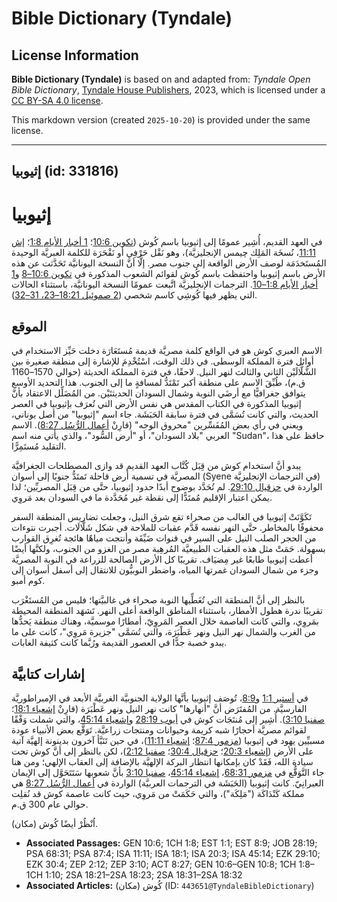 # Bible Dictionary (Tyndale)

## License Information

**Bible Dictionary (Tyndale)** is based on and adapted from: _Tyndale Open Bible Dictionary_, [Tyndale House Publishers](https://tyndaleopenresources.com/), 2023, which is licensed under a [CC BY-SA 4.0 license](https://creativecommons.org/licenses/by-sa/4.0/legalcode.en).

This markdown version (created `2025-10-20`) is provided under the same license.



--------------------------------

## إثيوبيا (id: 331816)

إثيوبيا
=======

في العهد القديم، أُشِير عمومًا إلى إثيوبيا باسم كُوش ([تكوين 10:6](https://ref.ly/Gen10:6)؛ [1 أخبار الأيام 1:8](https://ref.ly/1Chr1:8)؛ [إش 11:11](https://ref.ly/Isa11:11)، نُسخَة المَلِك چيمس الإنجليزيَّة)، وهو نَقْل حَرْفِي أو نَقْحَرَة للكلمة العبريَّة الوحيدة المُستَخدَمَة لوصف الأرض الواقعة إلى جنوب مصر. إلَّا أنَّ النسخة اليونانيَّة تَحَدَّثت عن هذه الأرض باسم إثيوبيا واحتفظت باسم كُوش لقوائم الشعوب المذكورة في [تكوين 10:6–8](https://ref.ly/Gen10:6-Gen10:8) و[1 أخبار الأيام 1:8–10](https://ref.ly/1Chr1:8-1Chr1:10). الترجمات الإنجليزيَّة اتَّبعت عمومًا النسخة اليونانيَّة، باستثناء الحالات التي يظهر فيها كُوشِي كاسم شخصي ([2 صموئيل 18:21–23، 31–32](https://ref.ly/2Sam18:21-2Sam18:23,2Sam18:31-2Sam18:32)).

الموقع
------

الاسم العبري كوش هو في الواقع كلمة مصريَّة قديمة مُستَعَارَة دخلت حَيِّز الاستخدام في أوائل فترة المملكة الوسطى. في ذلك الوقت، اسْتُخْدِمَ للإشارة إلى منطقة صغيرة بين الشَّلَّالَيْن الثاني والثالث لنهر النيل. لاحقًا، في فترة المملكة الحديثة (حوالي 1570–1160 ق.م)، طُبِّقَ الاسم على منطقة أكبر تَمْتَدُّ لمسافةٍ ما إلى الجنوب. هذا التحديد الأوسع يتوافق جغرافيًّا مع أرضَي النوبة وشمال السودان الحديثتَيْن. من المُضَلِّل الاعتقاد بأنَّ إثيوبيا المذكورة في الكتاب المقدس هي نفس الأرض التي تُعرَف بإثيوبيا في العصر الحديث، والتي كانت تُسَمَّى في فترة سابقة الحَبَشَة. جاء اسم "إثيوبيا" من أصل يوناني، ويعني في رأي بعض المُفَسِّرين "محروق الوجه" (قارِنْ [أعمال الرُّسُل 8:27](https://ref.ly/Acts8:27)). الاسم العربي "بلاد السودان"، أو "أرض السُّود"، والذي يأتي منه اسم "Sudan"، حافظ على هذا التقليد مُستَمِرًّا.

يبدو أنَّ استخدام كوش من قِبَل كُتَّاب العهد القديم قد وازى المصطلحات الجغرافيَّة المصريَّة في تسمية أرض قاحلة تَمتَدُّ جنوبًا إلى أسوان (Syene في الترجمات الإنجليزيَّة) الواردة في [حزقيال 29:10](https://ref.ly/Ezek29:10). لم تُحَدَّد بوضوح أبدًا حدود إثيوبيا، حتَّى من قِبَل المصريِّين؛ لذا يمكن اعتبار الإقليم مُمتَدًّا إلى نقطة غير مُحَدَّدة ما في السودان بعد مَروِي.

تَكَوَّنَتْ إثيوبيا في الغالب من صحراء تقع شرق النيل، وجعلت تضاريس المنطقة السفر محفوفًا بالمخاطر. حتَّى النهر نفسه قَدَّم عقبات للملاحة في شكل شَلَّالَات. أجبرت نتوءات من الحجر الصلب النيل على السير في قنوات ضَيِّقَة وأنتجت مياهًا هائجة تُغرِق القوارب بسهولة. حَمَتْ مثل هذه العقبات الطبيعيَّة المُرهِبة مصر من الغزو من الجنوب، ولكنَّها أيضًا أعطت إثيوبيا طابعًا غير مِضيَاف. تقريبًا كل الأرض الصالحة للزراعة في النوبة المصريَّة وجزء من شمال السودان غمرتها المياه، واضطر النوبيُّون للانتقال إلى أسفل أسوان إلى كوم أمبو.

بالنظر إلى أنَّ المنطقة التي تُغَطِّيها النوبة صحراء في غالبيَّتها؛ فليس من المُستَغْرَب تقريبًا ندرة هطول الأمطار، باستثناء المناطق الواقعة أعلى النهر. تَشهَد المنطقة المحيطة بمَروِي، والتي كانت العاصمة خلال العصر المَروِيّ، أمطارًا موسميَّة، وهناك منطقة يَحدُّها من الغرب والشمال نهر النيل ونهر عَطْبَرَة، والتي تُسَمَّى "جزيرة مَروِي"، كانت على ما يبدو خصبة جدًّا في العصور القديمة ورُبَّما كانت كثيفة الغابات.

إشارات كتابيَّة
---------------

في [أستير 1:1](https://ref.ly/Esth1:1) و[8:9](https://ref.ly/Esth8:9)، تُوصَف إثيوبيا بأنَّها الولاية الجنوبيَّة الغربيَّة الأبعد في الإمبراطوريَّة الفارسيَّة. من المُفتَرَض أنَّ "أنهارها" كانت نهر النيل ونهر عَطْبَرَة (قارِنْ [إشعياء 18:1](https://ref.ly/Isa18:1)؛ [صفنيا 3:10](https://ref.ly/Zeph3:10)). أُشِير إلى مُنتَجَات كوش في [أيوب 28:19](https://ref.ly/Job28:19) و[إشعياء 45:14](https://ref.ly/Isa45:14)، والتي شملت وَفْقًا لقوائم مصريَّة أحجارًا شبه كريمة وحيوانات ومنتجات زراعيَّة. تَوَقَّع بعض الأنبياء عودة مسبيِّين يهود في إثيوبيا ([مزمور 87:4](https://ref.ly/Ps87:4)؛ [إشعياء 11:11](https://ref.ly/Isa11:11))، في حين تَنَبَّأ آخرون بدينونة إلهيَّة آتية على الأرض ([إشعياء 20:3](https://ref.ly/Isa20:3)؛ [حزقيال 30:4](https://ref.ly/Ezek30:4)؛ [صفنيا 2:12](https://ref.ly/Zeph2:12))، لكن بالنظر إلى أنَّ كوش تحت سيادة الله، فَقَدْ كان بإمكانها انتظار البركة الإلهيَّة بالإضافة إلى العقاب الإلهي؛ ومن هنا جاء التَّوَقُّع في [مزمور 68:31](https://ref.ly/Ps68:31)، [إشعياء 45:14](https://ref.ly/Isa45:14)، [صفنيا 3:10](https://ref.ly/Zeph3:10) بأنَّ شعوبها سَتَتَحَوَّل إلى الإيمان العبرانِيّ. كانت إثيوبيا (الحَبَشَة في الترجمات العربيَّة) الواردة في [أعمال الرُّسُل 8:27](https://ref.ly/Acts8:27) هي مملكة كَنْدَاكَة ("مَلِكَة")، والتي حَكَمَتْ من مَروِي، حيث كانت عاصمة كوش قد نُقلِت حوالي عام 300 ق.م.

اُنْظُرْ أيضًا كُوش (مكان).

* **Associated Passages:** GEN 10:6; 1CH 1:8; EST 1:1; EST 8:9; JOB 28:19; PSA 68:31; PSA 87:4; ISA 11:11; ISA 18:1; ISA 20:3; ISA 45:14; EZK 29:10; EZK 30:4; ZEP 2:12; ZEP 3:10; ACT 8:27; GEN 10:6–GEN 10:8; 1CH 1:8–1CH 1:10; 2SA 18:21–2SA 18:23; 2SA 18:31–2SA 18:32
* **Associated Articles:** كُوش (مكان) (ID: `443651@TyndaleBibleDictionary`)

